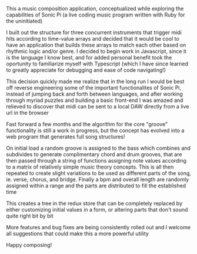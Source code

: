 This a music composition application, conceptualized while exploring the capabilities of Sonic Pi (a live coding music program written with Ruby for the uninitiated)

I built out the structure for three concurrent instruments that trigger midi hits according to time-value arrays and decided that it would be cool to have an application that builds these arrays to match each other based on rhythmic logic and/or genre.  I decided to begin work in Javascript, since it is the language I know best, and for added personal benefit took the oportunity to familiarize myself with Typescript (which I have since learned to greatly appreciate for debugging and ease of code navigating!)

This decision quickly made me realize that in the long run I would be best off reverse engineering some of the important functionalites of Sonic Pi, instead of jumping back and forth between languages, and after working through myriad puzzles and building a basic front-end I was amazed and relieved to discover that midi can be sent to a local DAW directly from a live url in the browser

Fast forward a few months and the algorithm for the core "groove" functionality is still a work in progress, but the concept has evolved into a web program that generates full song structures!

On initial load a random groove is assigned to the bass which combines and subdivides to generate complimentary chord and drum grooves, that are then passed through a string of functions assigning note values according to a matrix of relatively simple music theory concepts. This is all then repeated to create slight variations to be used as different parts of the song, ie. verse, chorus, and bridge.  Finally a bpm and overall length are randomly assigned within a range and the parts are distributed to fill the established time

This creates a tree in the redux store that can be completely replaced by either customizing initial values in a form, or altering parts that don't sound quite right bit by bit

More features and bug fixes are being consistently rolled out and I welcome all suggestions that could make this a more powerful utility

Happy composing!